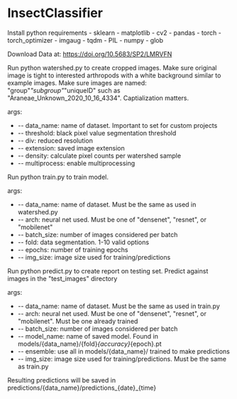 # InsectClassifier

Install python requirements
	- sklearn
	- matplotlib
	- cv2
	- pandas
	- torch
	- torch_optimizer
	- imgaug
	- tqdm
	- PIL
	- numpy
	- glob

Download Data at: https://doi.org/10.5683/SP2/LMRVFN

Run python watershed.py to create cropped images. 
Make sure original image is tight to interested arthropods with a white background similar to example images.
Make sure images are named: "group"_"subgroup"_"uniqueID" such as "Araneae_Unknown_2020_10_16_4334". Captialization matters.

args:
 - 	-- data_name: name of dataset. Important to set for custom projects
 - 	-- threshold: black pixel value segmentation threshold
 - 	-- div: reduced resolution
 - 	-- extension: saved image extension
 - 	-- density: calculate pixel counts per watershed sample
 - 	-- multiprocess: enable multiprocessing


Run python train.py to train model.

args:
 - 	-- data_name: name of dataset. Must be the same as used in watershed.py
 - 	-- arch: neural net used. Must be one of "densenet", "resnet", or "mobilenet"
 -	-- batch_size: number of images considered per batch
 -	-- fold: data segmentation. 1-10 valid options
 -	-- epochs: number of training epochs
 -	-- img_size: image size used for training/predictions


Run python predict.py to create report on testing set.
Predict against images in the "test_images" directory

args:
 -	-- data_name: name of dataset. Must be the same as used in train.py
 -	-- arch: neural net used. Must be one of "densenet", "resnet", or "mobilenet". Must be one already trained
 -	-- batch_size: number of images considered per batch
 -	-- model_name: name of saved model. Found in models/{data_name}/{fold}_{accuracy}_{epoch}.pt
 -	-- ensemble: use all in models/{data_name}/ trained to make predictions
 -	-- img_size: image size used for training/predictions. Must be the same as train.py

Resulting predictions will be saved in predictions/{data_name}/predictions_{date}_{time}
